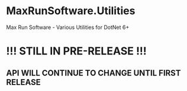 # MaxRunSoftware.Utilities
Max Run Software - Various Utilities for DotNet 6+

# !!! STILL IN PRE-RELEASE !!!
## API WILL CONTINUE TO CHANGE UNTIL FIRST RELEASE
